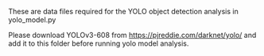These are data files required for the YOLO object detection analysis in yolo_model.py

Please download YOLOv3-608 from https://pjreddie.com/darknet/yolo/ and add it to
this folder before running yolo model analysis.

